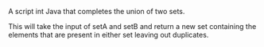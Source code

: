 A script int Java that completes the union of two sets. 

This will take the input of setA and setB and return a new set containing 
the elements that are present in either set leaving out duplicates.
